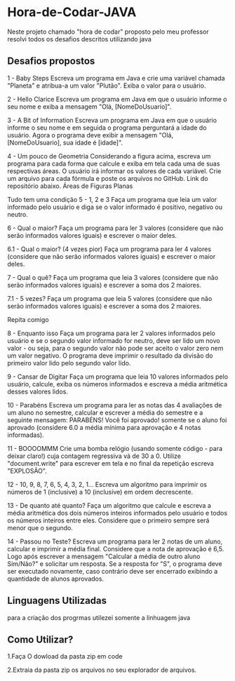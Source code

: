 # Hora-de-Codar-JAVA
Neste projeto chamado "hora de codar" proposto pelo meu professor resolvi todos os desafios descritos utilizando java




## Desafios propostos

1 - Baby Steps
Escreva um programa em Java e crie uma variável chamada "Planeta" e atribua-a um valor "Plutão". 
Exiba o valor para o usuário.

2 -  Hello Clarice
Escreva um programa em Java em que o usuário informe o seu nome e exiba a mensagem "Olá, [NomeDoUsuario]".

3 - A Bit of Information
Escreva um programa em Java em que o usuário informe o seu nome e em seguida o programa perguntará a idade do usuário. Agora o programa deve exibir a mensagem "Olá, [NomeDoUsuario], sua idade é [idade]".

4 - Um pouco de Geometria
Considerando a figura acima, escreva um programa para cada forma que calcule e exiba em tela cada uma de suas respectivas áreas. O usuário irá informar os valores de cada variável. Crie um arquivo para cada fórmula e poste os  arquivos no GitHub. Link do repositório abaixo. 
Áreas de Figuras Planas

Tudo tem uma condição
5 - 1, 2 e 3
Faça um programa que leia um valor informado pelo usuário e diga se o valor informado é positivo, negativo ou neutro.


6 - Qual o maior?
Faça um programa para ler 3 valores (considere que não serão informados valores iguais) e escrever o maior deles. 


6.1 - Qual o maior? (4 vezes pior)
Faça um programa para ler 4 valores (considere que não serão informados valores iguais) e escrever o maior deles. 


7 - Qual o quê?
Faça um programa que leia  3 valores (considere que não serão informados valores iguais) e escrever a soma dos 2 maiores. 


7.1 - 5 vezes?
Faça um programa que leia 5  valores (considere que não serão informados valores iguais) e escrever a soma dos 2 maiores. 

Repita comigo


8 - Enquanto isso
Faça um programa para ler 2 valores informados pelo usuário e se o segundo valor informado for neutro, deve ser lido um novo valor - ou seja, para o segundo valor não pode ser aceito o valor zero nem um valor negativo. O programa deve imprimir o resultado da divisão do primeiro valor lido pelo segundo valor lido. 

9 -  Cansar de Digitar
Faça um programa que leia 10 valores informados pelo usuário, calcule, exiba os números informados e escreva a média aritmética desses valores lidos.

10 - Parabéns
Escreva um programa para ler as notas das 4 avaliações de um aluno no semestre, calcular e escrever a média do semestre e a seguinte mensagem: PARABÉNS! Você foi aprovado! somente se o aluno foi aprovado (considere 6.0 a média mínima para aprovação e 4 notas informadas). 

11 - BOOOOMMM
Crie uma bomba relógio (usando somente código - para deixar claro!) cuja contagem regressiva vá de 30 a 0. Utilize "document.write" para escrever em tela e no final da repetição escreva "EXPLOSÃO".

12 - 10, 9, 8, 7, 6, 5, 4, 3, 2, 1...
Escreva um algoritmo para imprimir os números de 1 (inclusive) a 10 (inclusive) em ordem decrescente.


13 - De quanto até quanto?
Faça um algoritmo que calcule e escreva a média aritmética dos dois números inteiros informados pelo usuário e todos os números inteiros entre eles. Considere que o primeiro sempre será menor que o segundo.


14 - Passou no Teste?
Escreva um programa para ler 2 notas de um aluno, calcular e imprimir a média final. Considere que a nota de aprovação é 6,5. Logo após escrever a mensagem "Calcular a média de outro aluno Sim/Não?" e solicitar um resposta. Se a resposta for "S", o programa deve ser executado novamente, caso contrário deve ser encerrado exibindo a quantidade de alunos aprovados.   

## Linguagens Utilizadas
para a criaçâo dos progrmas utilezei somente a linhuagem java

## Como Utilizar?
1.Faça O dowload da pasta zip em code

2.Extraia  da pasta zip os arquivos no seu explorador de arquivos.
